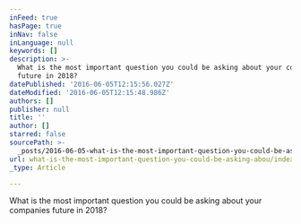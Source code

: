```yaml
---
inFeed: true
hasPage: true
inNav: false
inLanguage: null
keywords: []
description: >-
  What is the most important question you could be asking about your companies
  future in 2018?
datePublished: '2016-06-05T12:15:56.027Z'
dateModified: '2016-06-05T12:15:48.986Z'
authors: []
publisher: null
title: ''
author: []
starred: false
sourcePath: >-
  _posts/2016-06-05-what-is-the-most-important-question-you-could-be-asking-abou.md
url: what-is-the-most-important-question-you-could-be-asking-abou/index.html
_type: Article

---
```

What is the most important question you could be asking about your companies future in 2018?